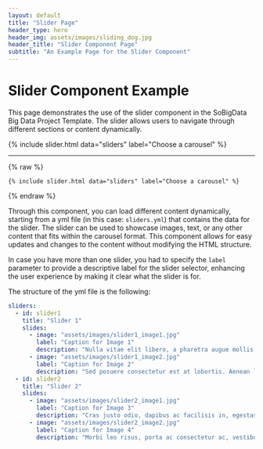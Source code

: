 ```yaml
---
layout: default
title: "Slider Page"
header_type: hero
header_img: assets/images/sliding_dog.jpg
header_title: "Slider Component Page"
subtitle: "An Example Page for the Slider Component"
---
```


# Slider Component Example
This page demonstrates the use of the slider component in the SoBigData Big Data Project Template. The slider allows users to navigate through different sections or content dynamically.

{% include slider.html data="sliders" label="Choose a carousel" %}

---

{% raw %}
```
{% include slider.html data="sliders" label="Choose a carousel" %}
```
{% endraw %}

Through this component, you can load different content dynamically, starting from a yml file (in this case: `sliders.yml`) that contains the data for the slider. The slider can be used to showcase images, text, or any other content that fits within the carousel format. This component allows for easy updates and changes to the content without modifying the HTML structure.

In case you have more than one slider, you had to specify the `label` parameter to provide a descriptive label for the slider selector, enhancing the user experience by making it clear what the slider is for.

The structure of the yml file is the following:

```yaml 
sliders:
  - id: slider1
    title: "Slider 1"
    slides:
      - image: "assets/images/slider1_image1.jpg"
        label: "Caption for Image 1"
        description: "Nulla vitae elit libero, a pharetra augue mollis interdum."
      - image: "assets/images/slider1_image2.jpg"
        label: "Caption for Image 2"
        description: "Sed posuere consectetur est at lobortis. Aenean lacinia bibendum nulla sed consectetur."
  - id: slider2
    title: "Slider 2"
    slides:
      - image: "assets/images/slider2_image1.jpg"
        label: "Caption for Image 3"
        description: "Cras justo odio, dapibus ac facilisis in, egestas eget quam."
      - image: "assets/images/slider2_image2.jpg"
        label: "Caption for Image 4"
        description: "Morbi leo risus, porta ac consectetur ac, vestibulum at eros."
```